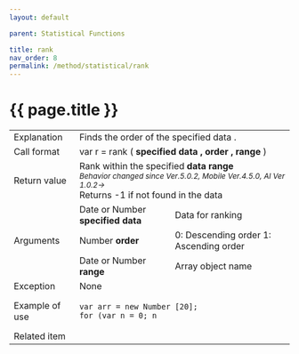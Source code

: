 ```yaml
---
layout: default

parent: Statistical Functions

title: rank
nav_order: 8
permalink: /method/statistical/rank
---
```




# {{ page.title }}

<table>
  <tr>
    <td>Explanation</td>
    <td colspan="2">Finds the order of the specified data .</td>
  </tr>
  <tr>
    <td>Call format</td>
    <td colspan="2">var  r = rank  ( <b>specified data , order , range </b> )</td>
  </tr>
  <tr>
    <td>Return value</td>
    <td colspan="2">Rank within the specified  <b>data range</b> <br> <small><i>Behavior changed since Ver.5.0.2, Mobile Ver.4.5.0, AI Ver 1.0.2-></i></small> <br>Returns -1 if not found in the data</td>
  </tr>  
   <tr>
    <td rowspan="4">Arguments</td>
    <td>Date or Number <b>specified data</b></td>
    <td>Data for ranking</td>
  </tr>
  <tr>
    <td>Number  <b>order</b></td>
    <td> 0: Descending order  1: Ascending order</td>
  </tr>
  <tr>
    <td>Date or Number <b>range</b></td>
    <td>Array object name</td>
  </tr>
  <tr>
  <tr>
    <td>Exception</td>
    <td colspan="2">None</td>
  </tr>
  <tr>
    <td>Example of use</td>
    <td colspan="2"><code><pre>var arr = new Number [20];
for (var n = 0; n <arr.Length; n ++) {
arr [n] = int (rand () * 10);
print (arr [n], "");
}
print (" The value of arr [0] is " + str (arr [0]) + " . The rank is " + str (rank (arr [0], 0, arr)) + " rank ￥ n");</pre></code></td>
  </tr>
  <tr>
    <td>Related item</td>
    <td colspan="2"></td>
  </tr>





